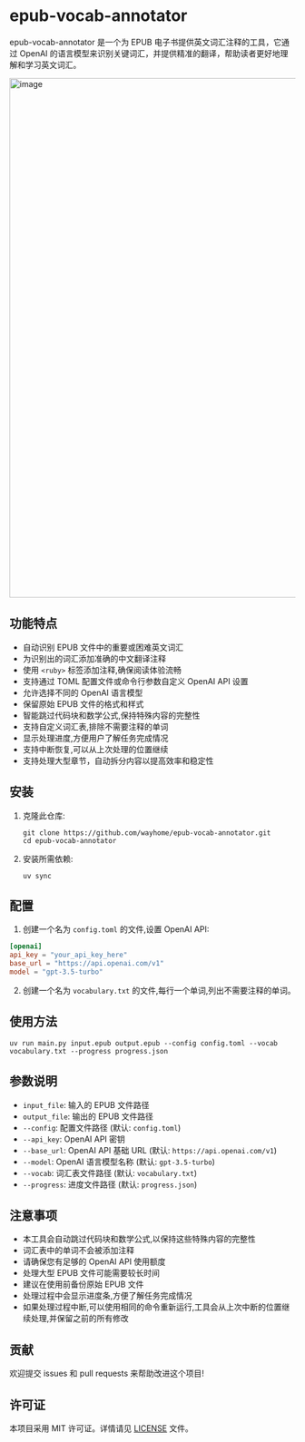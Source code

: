 #  epub-vocab-annotator 

 epub-vocab-annotator 是一个为 EPUB 电子书提供英文词汇注释的工具，它通过 OpenAI 的语言模型来识别关键词汇，并提供精准的翻译，帮助读者更好地理解和学习英文词汇。

 <img width="916" alt="image" src="https://github.com/user-attachments/assets/b2bc00e5-fc7e-4819-bf93-d3ad2e6cb4e7">


## 功能特点

- 自动识别 EPUB 文件中的重要或困难英文词汇
- 为识别出的词汇添加准确的中文翻译注释
- 使用 `<ruby>` 标签添加注释,确保阅读体验流畅
- 支持通过 TOML 配置文件或命令行参数自定义 OpenAI API 设置
- 允许选择不同的 OpenAI 语言模型
- 保留原始 EPUB 文件的格式和样式
- 智能跳过代码块和数学公式,保持特殊内容的完整性
- 支持自定义词汇表,排除不需要注释的单词
- 显示处理进度,方便用户了解任务完成情况
- 支持中断恢复,可以从上次处理的位置继续
- 支持处理大型章节，自动拆分内容以提高效率和稳定性

## 安装

1. 克隆此仓库:
   ```
   git clone https://github.com/wayhome/epub-vocab-annotator.git
   cd epub-vocab-annotator
   ```

2. 安装所需依赖:
   ```
   uv sync
   ```

## 配置

1. 创建一个名为 `config.toml` 的文件,设置 OpenAI API:

```toml
[openai]
api_key = "your_api_key_here"
base_url = "https://api.openai.com/v1"
model = "gpt-3.5-turbo"
```

2. 创建一个名为 `vocabulary.txt` 的文件,每行一个单词,列出不需要注释的单词。

## 使用方法

```
uv run main.py input.epub output.epub --config config.toml --vocab vocabulary.txt --progress progress.json
```

## 参数说明

- `input_file`: 输入的 EPUB 文件路径
- `output_file`: 输出的 EPUB 文件路径
- `--config`: 配置文件路径 (默认: `config.toml`)
- `--api_key`: OpenAI API 密钥
- `--base_url`: OpenAI API 基础 URL (默认: `https://api.openai.com/v1`)
- `--model`: OpenAI 语言模型名称 (默认: `gpt-3.5-turbo`)
- `--vocab`: 词汇表文件路径 (默认: `vocabulary.txt`)
- `--progress`: 进度文件路径 (默认: `progress.json`)

## 注意事项

- 本工具会自动跳过代码块和数学公式,以保持这些特殊内容的完整性
- 词汇表中的单词不会被添加注释
- 请确保您有足够的 OpenAI API 使用额度
- 处理大型 EPUB 文件可能需要较长时间
- 建议在使用前备份原始 EPUB 文件
- 处理过程中会显示进度条,方便了解任务完成情况
- 如果处理过程中断,可以使用相同的命令重新运行,工具会从上次中断的位置继续处理,并保留之前的所有修改

## 贡献

欢迎提交 issues 和 pull requests 来帮助改进这个项目!

## 许可证

本项目采用 MIT 许可证。详情请见 [LICENSE](LICENSE) 文件。
